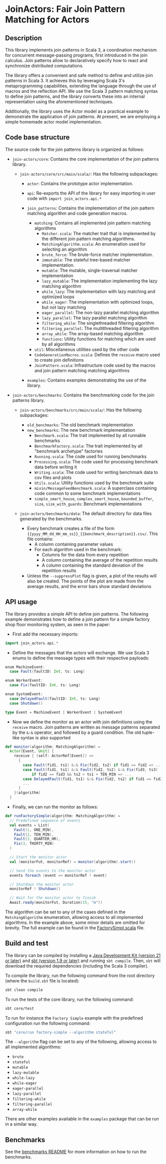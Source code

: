 # JoinActors: Fair Join Pattern Matching for Actors

## Description

This library implements join patterns in Scala 3, a coordination mechanism for
concurrent message-passing programs, first introduced in the join calculus. Join
patterns allow to declaratively specify how to react and synchronize distributed
computations.

The library offers a convenient and safe method to define and utilize join
patterns in Scala 3. It achieves this by leveraging Scala 3's metaprogramming
capabilities, extending the language through the use of macros and the
reflection API. We use the Scala 3 pattern matching syntax to define join
patterns, and the library converts these into an internal representation using
the aforementioned techniques.

Additionally, the library uses the Actor model as a practical example to
demonstrate the application of join patterns. At present, we are employing a
simple homemade actor model implementation.

## Code base structure

The source code for the join patterns library is organized as follows:

- `join-actors/core`: Contains the core implementation of the join patterns library.

  - `join-actors/core/src/main/scala/`: Has the following subpackages:

    - `actor`: Contains the prototype actor implementation.
    
    - `api`: Re-exports the API of the library for easy importing in user code with `import join_actors.api.*` 

    - `join_patterns`: Contains the implementation of the join pattern
      matching algorithm and code generation macros.
      - `matching`: Contains all implemented join pattern matching algorithms 
        - `Matcher.scala`: The matcher trait that is implemented by the
          different join pattern matching algorithms.
        - `MatchingAlgorithm.scala`: An enumeration used for selecting an algorithm
        - `brute_force`: The brute-force matcher implementation.
        - `immutable`: The stateful tree-based matcher
          implementation.
        - `mutable`: The mutable, single-traversal matcher implementation
        - `lazy_mutable`: The implementation implementing the lazy matching algorithm
        - `while_lazy`: The implementation with lazy matching and optimized loops
        - `while_eager`: The implementation with optimized loops, but not lazy matching
        - `eager_parallel`: The non-lazy parallel matching algorithm
        - `lazy_parallel`: The lazy parallel matching algorithm
        - `filtering_while`: The singlethreaded filtering algorithm
        - `filtering_parallel`: The multithreaded filtering algorithm
        - `array_while`: The array-based matching algorithm
        - `functions`: Utility functions for matching which are used by all algorithms
      - `util`: Miscellaneous utilities used by the other code
      - `CodeGenerationMacros.scala`: Defines the `receive` macro used to create join definitions
      - `JoinPattern.scala`: Infrastructure code used by the macros and join pattern matching matching algorithms 

    - `examples`: Contains examples demonstrating the use of the library.

- `join-actors/benchmarks`: Contains the benchmarking code for the join patterns library.

  - `join-actors/benchmarks/src/main/scala/`: Has the following subpackages:

    - `old_benchmarks`: The old benchmark implementation
    - `new_benchmarks`: The new benchmark implementation
      - `Benchmark.scala`: The trait implemented by all runnable benchmarks
      - `BenchmarkFactory.scala`: The trait implemented by all "benchmark archetype" factories
      - `Running.scala`: The code used for running benchmarks
      - `Processing.scala`: The code used for processing benchmark data before writing it
      - `Writing.scala`: The code used for writing benchmark data to csv files and plots
      - `Utils.scala`: Utility functions used by the benchmark suite
      - `mixin/MessageFeedBenchmark.scala`: A superclass containing code common to some benchmark implementations
      - `simple_smart_house`, `complex_smart_house`, `bounded_buffer`, `size`, `size_with_guards`: Benchmark implementations
  - `join-actors/benchmarks/data`: The default directory for data files generated by the benchmarks.
    - Every benchmark creates a file of the form `{{yyyy_MM_dd_HH_mm_ss}}_{{benchmark_description}}.csv/`. This file contains:
      - A column containing parameter values
      - For each algorithm used in the benchmark:
        - Columns for the data from every repetition
        - A column containing the average of the repetition results
        - A column containing the standard deviation of the repetition results
    - Unless the `--suppressPlot` flag is given, a plot of the results will also be created. The points of the plot are made from
      the average results, and the error bars show standard deviations

## API usage

The library provides a simple API to define join patterns. The following example
demonstrates how to define a join pattern for a simple factory shop floor
monitoring system, as seen in the paper:

- First add the necessary imports:

```scala
import join_actors.api.*
```

- Define the messages that the actors will exchange. We use Scala 3 enums to
  define the message types with their respective payloads:

```scala
enum MachineEvent:
  case Fault(faultID: Int, ts: Long)

enum WorkerEvent:
  case Fix(faultID: Int, ts: Long)

enum SystemEvent:
  case DelayedFault(faultID: Int, ts: Long)
  case Shutdown()

type Event = MachineEvent | WorkerEvent | SystemEvent
```

- Now we define the monitor as an actor with join definitions using the `receive` macro.
  Join patterns are written as message patterns separated by the `&:&` operator, and followed by a guard condition. 
  The old tuple-like syntax is also supported

```scala
def monitor(algorithm: MatchingAlgorithm) =
  Actor[Event, Unit] {
    receive { (self: ActorRef[Event]) =>
      {
        case Fault(fid1, ts1) &:& Fix(fid2, ts2) if fid1 == fid2 => ...
        case Fault(fid1, ts1) &:& Fault(fid2, ts2) &:& Fix(fid3, ts3)
            if fid2 == fid3 && ts2 > ts1 + TEN_MIN => ...
        case DelayedFault(fid1, ts1) &:& Fix(fid2, ts2) if fid1 == fid2 => ...
        ...
      }
    }(algorithm)
  }
```

- Finally, we can run the monitor as follows:

```scala
def runFactorySimple(algorithm: MatchingAlgorithm) =
  // Predefined sequence of events
  val events = List(
    Fault(1, ONE_MIN),
    Fault(2, TEN_MIN),
    Fault(3, QUARTER_HR),
    Fix(3, THIRTY_MIN)
  )

  // Start the monitor actor
  val (monitorFut, monitorRef) = monitor(algorithm).start()

  // Send the events to the monitor actor
  events foreach (event => monitorRef ! event)

  // Shutdown the monitor actor
  monitorRef ! Shutdown()

  // Wait for the monitor actor to finish
  Await.ready(monitorFut, Duration(15, "m"))
```

The algorithm can be set to any of the cases defined in the `MatchingAlgorithm` enumeration, allowing access to all implemented algorithms.
In the example above, some minor details are omitted for brevity. The full
example can be found in the [FactorySimpl.scala](core/src/main/scala/examples/FactorySimpl.scala) file.


## Build and test

The library can be compiled by installing a [Java Development Kit (version 21 or later)](https://jdk.java.net/21/) and
[sbt (version 1.9 or later)](https://www.scala-sbt.org/) and running `sbt compile`. Then, `sbt` will download the required
dependencies (including the Scala 3 compiler).

To compile the library, run the following command from the root directory (where
the `build.sbt` file is located):

```bash
sbt clean compile
```

To run the tests of the core library, run the following command:

```bash
sbt core/test
```

To run for instance the `Factory Simple` example with the predefined configuration
run the following command:

```bash
sbt "core/run factory-simple --algorithm stateful"
```

The `--algorithm` flag can be set to any of the following, allowing access to all implemented algorithms:

- `brute`
- `stateful`
- `mutable`
- `lazy-mutable`
- `while-lazy`
- `while-eager`
- `eager-parallel`
- `lazy-parallel`
- `filtering-while`
- `filtering-parallel`
- `array-while`

There are other examples available in the `examples` package that can be run in a similar way.

## Benchmarks

See the [benchmarks README](benchmarks/README.md) for more information on how to
run the benchmarks.
